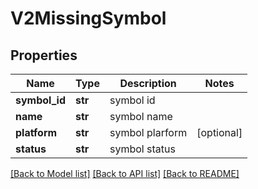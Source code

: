 # V2MissingSymbol

## Properties
Name | Type | Description | Notes
------------ | ------------- | ------------- | -------------
**symbol_id** | **str** | symbol id | 
**name** | **str** | symbol name | 
**platform** | **str** | symbol plarform | [optional] 
**status** | **str** | symbol status | 

[[Back to Model list]](../README.md#documentation-for-models) [[Back to API list]](../README.md#documentation-for-api-endpoints) [[Back to README]](../README.md)

